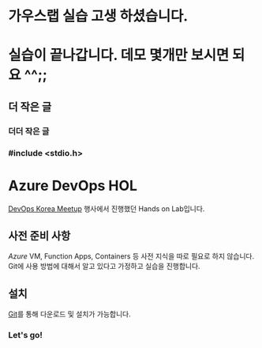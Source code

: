 # 가우스랩 실습 고생 하셨습니다.
# 실습이 끝나갑니다. 데모 몇개만 보시면 되요 ^^;;
## 더 작은 글
### 더더 작은 글
###  #include <stdio.h>

# Azure DevOps HOL

[DevOps Korea Meetup](http://meetup.devopskorea.com/201906/) 행사에서 진행했던 Hands on Lab입니다.

## 사전 준비 사항

*Azure* VM, Function Apps, Containers 등 사전 지식을 따로 필요로 하지 않습니다.
Git에 사용 방법에 대해서 알고 있다고 가정하고 실습을 진행합니다.

## 설치

[Git](https://git-scm.com/downloads)를 통해 다운로드 및 설치가 가능합니다.

### Let's go!
